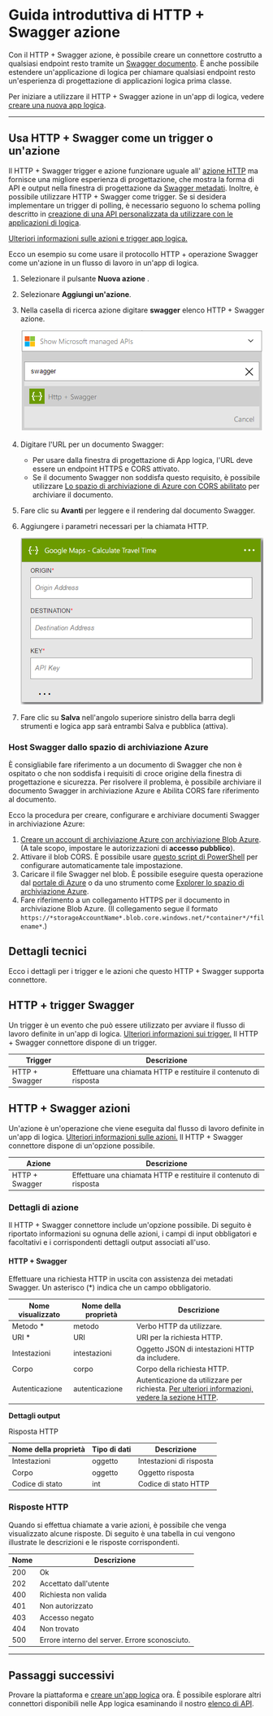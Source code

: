 
<properties
    pageTitle="Aggiungere il HTTP + Swagger azione nelle App logica | Microsoft Azure"
    description="Panoramica dell'HTTP + Swagger azione e attività operative"
    services=""
    documentationCenter=""
    authors="jeffhollan"
    manager="erikre"
    editor=""
    tags="connectors"/>

<tags
   ms.service="logic-apps"
   ms.devlang="na"
   ms.topic="article"
   ms.tgt_pltfrm="na"
   ms.workload="na"
   ms.date="07/18/2016"
   ms.author="jehollan"/>

# <a name="get-started-with-the-http--swagger-action"></a>Guida introduttiva di HTTP + Swagger azione

Con il HTTP + Swagger azione, è possibile creare un connettore costrutto a qualsiasi endpoint resto tramite un [Swagger documento](https://swagger.io). È anche possibile estendere un'applicazione di logica per chiamare qualsiasi endpoint resto un'esperienza di progettazione di applicazioni logica prima classe.

Per iniziare a utilizzare il HTTP + Swagger azione in un'app di logica, vedere [creare una nuova app logica](../app-service-logic/app-service-logic-create-a-logic-app.md).

---

## <a name="use-http--swagger-as-a-trigger-or-an-action"></a>Usa HTTP + Swagger come un trigger o un'azione

Il HTTP + Swagger trigger e azione funzionare uguale all' [azione HTTP](connectors-native-http.md) ma fornisce una migliore esperienza di progettazione, che mostra la forma di API e output nella finestra di progettazione da [Swagger metadati](https://swagger.io). Inoltre, è possibile utilizzare HTTP + Swagger come trigger. Se si desidera implementare un trigger di polling, è necessario seguono lo schema polling descritto in [creazione di una API personalizzata da utilizzare con le applicazioni di logica](../app-service-logic/app-service-logic-create-api-app.md#polling-triggers).

[Ulteriori informazioni sulle azioni e trigger app logica.](connectors-overview.md)

Ecco un esempio su come usare il protocollo HTTP + operazione Swagger come un'azione in un flusso di lavoro in un'app di logica.

1. Selezionare il pulsante **Nuova azione** .
2. Selezionare **Aggiungi un'azione**.
3. Nella casella di ricerca azione digitare **swagger** elenco HTTP + Swagger azione.

    ![Selezionare HTTP + Swagger azione](./media/connectors-native-http-swagger/using-action-1.png)

4. Digitare l'URL per un documento Swagger:
    - Per usare dalla finestra di progettazione di App logica, l'URL deve essere un endpoint HTTPS e CORS attivato.
    - Se il documento Swagger non soddisfa questo requisito, è possibile utilizzare [Lo spazio di archiviazione di Azure con CORS abilitato](#hosting-swagger-from-storage) per archiviare il documento.
5. Fare clic su **Avanti** per leggere e il rendering dal documento Swagger.
6. Aggiungere i parametri necessari per la chiamata HTTP.

    ![Completare l'operazione HTTP](./media/connectors-native-http-swagger/using-action-2.png)

1. Fare clic su **Salva** nell'angolo superiore sinistro della barra degli strumenti e logica app sarà entrambi Salva e pubblica (attiva).

### <a name="host-swagger-from-azure-storage"></a>Host Swagger dallo spazio di archiviazione Azure

È consigliabile fare riferimento a un documento di Swagger che non è ospitato o che non soddisfa i requisiti di croce origine della finestra di progettazione e sicurezza. Per risolvere il problema, è possibile archiviare il documento Swagger in archiviazione Azure e Abilita CORS fare riferimento al documento.  

Ecco la procedura per creare, configurare e archiviare documenti Swagger in archiviazione Azure:

1. [Creare un account di archiviazione Azure con archiviazione Blob Azure](../storage/storage-create-storage-account.md). (A tale scopo, impostare le autorizzazioni di **accesso pubblico**).
2. Attivare il blob CORS. È possibile usare [questo script di PowerShell](https://github.com/logicappsio/EnableCORSAzureBlob/blob/master/EnableCORSAzureBlob.ps1) per configurare automaticamente tale impostazione.
3. Caricare il file Swagger nel blob. È possibile eseguire questa operazione dal [portale di Azure](https://portal.azure.com) o da uno strumento come [Explorer lo spazio di archiviazione Azure](http://storageexplorer.com/).
1. Fare riferimento a un collegamento HTTPS per il documento in archiviazione Blob Azure. (Il collegamento segue il formato `https://*storageAccountName*.blob.core.windows.net/*container*/*filename*`.)



## <a name="technical-details"></a>Dettagli tecnici

Ecco i dettagli per i trigger e le azioni che questo HTTP + Swagger supporta connettore.

## <a name="http--swagger-triggers"></a>HTTP + trigger Swagger

Un trigger è un evento che può essere utilizzato per avviare il flusso di lavoro definite in un'app di logica. [Ulteriori informazioni sui trigger.](connectors-overview.md) Il HTTP + Swagger connettore dispone di un trigger.

|Trigger|Descrizione|
|---|---|
|HTTP + Swagger|Effettuare una chiamata HTTP e restituire il contenuto di risposta|

## <a name="http--swagger-actions"></a>HTTP + Swagger azioni

Un'azione è un'operazione che viene eseguita dal flusso di lavoro definite in un'app di logica. [Ulteriori informazioni sulle azioni.](connectors-overview.md) Il HTTP + Swagger connettore dispone di un'opzione possibile.

|Azione|Descrizione|
|---|---|
|HTTP + Swagger|Effettuare una chiamata HTTP e restituire il contenuto di risposta|

### <a name="action-details"></a>Dettagli di azione

Il HTTP + Swagger connettore include un'opzione possibile. Di seguito è riportato informazioni su ognuna delle azioni, i campi di input obbligatori e facoltativi e i corrispondenti dettagli output associati all'uso.

#### <a name="http--swagger"></a>HTTP + Swagger

Effettuare una richiesta HTTP in uscita con assistenza dei metadati Swagger.
Un asterisco (*) indica che un campo obbligatorio.

|Nome visualizzato|Nome della proprietà|Descrizione|
|---|---|---|
|Metodo *|metodo|Verbo HTTP da utilizzare.|
|URI *|URI|URI per la richiesta HTTP.|
|Intestazioni|intestazioni|Oggetto JSON di intestazioni HTTP da includere.|
|Corpo|corpo|Corpo della richiesta HTTP.|
|Autenticazione|autenticazione|Autenticazione da utilizzare per richiesta. [Per ulteriori informazioni, vedere la sezione HTTP](./connectors-native-http.md#authentication).|

**Dettagli output**

Risposta HTTP

|Nome della proprietà|Tipo di dati|Descrizione|
|---|---|---|
|Intestazioni|oggetto|Intestazioni di risposta|
|Corpo|oggetto|Oggetto risposta|
|Codice di stato|int|Codice di stato HTTP|

### <a name="http-responses"></a>Risposte HTTP

Quando si effettua chiamate a varie azioni, è possibile che venga visualizzato alcune risposte. Di seguito è una tabella in cui vengono illustrate le descrizioni e le risposte corrispondenti.

|Nome|Descrizione|
|---|---|
|200|Ok|
|202|Accettato dall'utente|
|400|Richiesta non valida|
|401|Non autorizzato|
|403|Accesso negato|
|404|Non trovato|
|500|Errore interno del server. Errore sconosciuto.|

---

## <a name="next-steps"></a>Passaggi successivi

Provare la piattaforma e [creare un'app logica](../app-service-logic/app-service-logic-create-a-logic-app.md) ora. È possibile esplorare altri connettori disponibili nelle App logica esaminando il nostro [elenco di API](apis-list.md).
